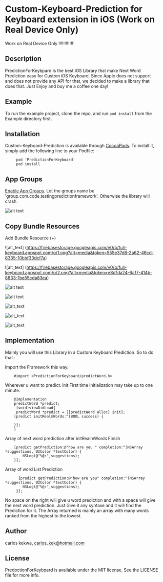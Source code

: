 # Custom-Keyboard-Prediction for Keyboard extension in iOS (Work on Real Device Only)


Work on Real Device Only !!!!!!!!!!!!!


## Description 

PredictionForKeybpard is the best iOS Library that make Next Word Prediction easy for Custom iOS Keyboard. 
Since Apple does not support and does not provide any API for that, we decided to make a library that does that. Just Enjoy and buy me a coffee one day!

## Example

To run the example project, clone the repo, and run `pod install` from the Example directory first.

## Installation

Custom-Keyboard-Prediction is available through [CocoaPods](https://cocoapods.org). To install
it, simply add the following line to your Podfile:

         pod 'PredictionForKeyboard'
         pod install
         
##  App Groups

[Enable App Groups](https://medium.com/ios-os-x-development/shared-user-defaults-in-ios-3f15cd2c9409).
Let the groups name be 'group.com.code.testingpredictionframework'. Otherwise the library will crash.

![alt text](https://firebasestorage.googleapis.com/v0/b/full-keyboard.appspot.com/o/Screen%20Shot%202018-12-30%20at%208.33.41%20PM.png?alt=media&token=fba9f7fe-92c4-4a1b-b6c6-fb9d8d447051)

## Copy Bundle Resources

Add Bundle Resource (+)

![alt_text] (https://firebasestorage.googleapis.com/v0/b/full-keyboard.appspot.com/o/1.png?alt=media&token=555e37d8-2a62-46cd-8335-10bbf33dcf7a)

![alt_text] (https://firebasestorage.googleapis.com/v0/b/full-keyboard.appspot.com/o/2.png?alt=media&token=e8d1da24-6af7-414b-8833-1be55cda83ea)

![alt text](https://firebasestorage.googleapis.com/v0/b/full-keyboard.appspot.com/o/Screen%20Shot%202020-04-25%20at%2011.29.45%20PM.png?alt=media&token=a0f53711-25b3-4507-bfb4-dfa0b5881d22)

![alt text](https://firebasestorage.googleapis.com/v0/b/full-keyboard.appspot.com/o/Screen%20Shot%202020-04-25%20at%2011.29.55%20PM.png?alt=media&token=5b79760f-681e-4085-94a3-b559881a789b)

![alt_text](https://firebasestorage.googleapis.com/v0/b/full-keyboard.appspot.com/o/Screen%20Shot%202020-04-25%20at%2011.30.13%20PM.png?alt=media&token=9c54af00-e45d-4191-bdc4-38440d7ad911)

![alt_text](https://firebasestorage.googleapis.com/v0/b/full-keyboard.appspot.com/o/Screen%20Shot%202020-04-25%20at%2011.30.24%20PM.png?alt=media&token=93ea1e6b-9bd7-49b7-97e5-f02846be28ae)

![alt_text](https://firebasestorage.googleapis.com/v0/b/full-keyboard.appspot.com/o/Screen%20Shot%202020-04-25%20at%2011.53.37%20PM.png?alt=media&token=fbac48b2-3afc-4976-82ea-0b4a0c43c132)

## Implementation
 
 Mainly you will use this Library in a Custom Keyboard Prediction. 
 So to do that :


Import the Framework this way.

        #import <PredictionForKeyboard/predictWord.h>

 Wherever u want to predict. init
First time initialization may take up to one minute.
        
        @implementation
        predictWord *predict; 
        -(void)viewDidLoad{
         predictWord *predict = [[predictWord alloc] init];
        [predict initRealmWords:^(BOOL success) { 

        }];
        }


 Array of next word prediction after initRealmWords Finish

        [predict getPrediction:@"how are you " completion:^(NSArray *suggestions, UIColor *textColor) {
            NSLog(@"%@:",suggestions); 
        }];


Array of word List Prediction 

          [predict getPrediction:@"how are you" completion:^(NSArray *suggestions, UIColor *textColor) {
            NSLog(@"%@:",suggestions); 
         }];

No space on the right will give u word prediction and with a space will give the next word prediction.
Just Give it any syntaxe and it will find the Prediction for it. The Array returned is mainly an array with many words ranked from the highest to the lowest.

## Author

carlos kekwa, carlos_kek@hotmail.com

## License

PredoctionForKeybpard is available under the MIT license. See the LICENSE file for more info.
